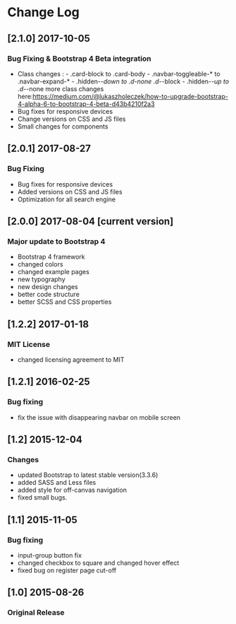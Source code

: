 # Change Log

## [2.1.0] 2017-10-05
### Bug Fixing & Bootstrap 4 Beta integration
 - Class changes :  - .card-block to .card-body
                    - .navbar-toggleable-* to .navbar-expand-*
                    - .hidden-*-down to .d-none .d-*-block
                    - .hidden-*-up to .d-*-none
                    more class changes here:https://medium.com/@lukaszholeczek/how-to-upgrade-bootstrap-4-alpha-6-to-bootstrap-4-beta-d43b4210f2a3
 - Bug fixes for responsive devices
 - Change versions on CSS and JS files
 - Small changes for components

## [2.0.1] 2017-08-27
### Bug Fixing
 - Bug fixes for responsive devices
 - Added versions on CSS and JS files
 - Optimization for all search engine

## [2.0.0] 2017-08-04 [current version]
### Major update to Bootstrap 4
 - Bootstrap 4 framework
 - changed colors
 - changed example pages
 - new typography
 - new design changes
 - better code structure
 - better SCSS and CSS properties

## [1.2.2] 2017-01-18
### MIT License
 - changed licensing agreement to MIT

## [1.2.1] 2016-02-25
### Bug fixing
 - fix the issue with disappearing navbar on mobile screen

## [1.2] 2015-12-04
### Changes
 - updated Bootstrap to latest stable version(3.3.6)
 - added SASS and Less files
 - added style for off-canvas navigation
 - fixed small bugs.

## [1.1] 2015-11-05
### Bug fixing
 - input-group button fix
 - changed checkbox to square and changed hover effect
 - fixed bug on register page cut-off

## [1.0] 2015-08-26
### Original Release
